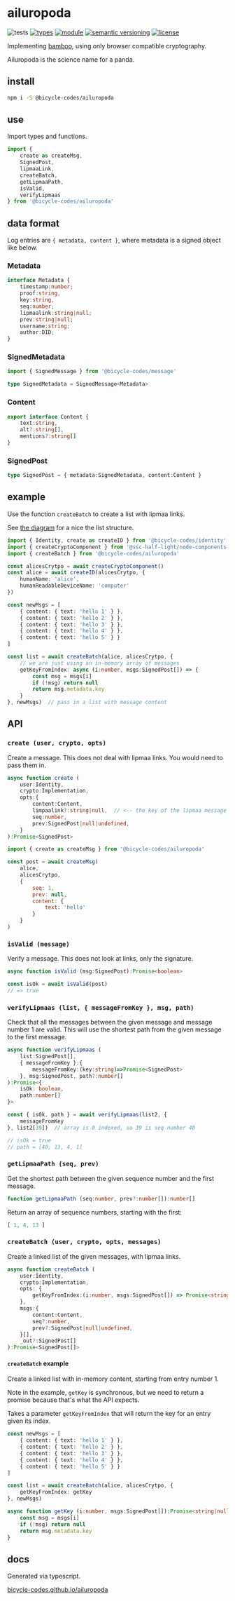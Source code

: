 # ailuropoda

![tests](https://github.com/bicycle-codes/ailuropoda/actions/workflows/nodejs.yml/badge.svg)
[![types](https://img.shields.io/npm/types/@bicycle-codes/ailuropoda?style=flat-square)](README.md)
[![module](https://img.shields.io/badge/module-ESM%2FCJS-blue?style=flat-square)](README.md)
[![semantic versioning](https://img.shields.io/badge/semver-2.0.0-blue?logo=semver&style=flat-square)](https://semver.org/)
[![license](https://img.shields.io/badge/license-MIT-brightgreen.svg?style=flat-square)](LICENSE)


Implementing [bamboo](https://github.com/AljoschaMeyer/bamboo), using only browser compatible cryptography.

Ailuropoda is the science name for a panda.

## install

```sh
npm i -S @bicycle-codes/ailuropoda
```

## use
Import types and functions.

```js
import {
    create as createMsg,
    SignedPost,
    lipmaaLink,
    createBatch,
    getLipmaaPath,
    isValid,
    verifyLipmaas
} from '@bicycle-codes/ailuropoda'
```

## data format
Log entries are `{ metadata, content }`, where metadata is
a signed object like below.

### Metadata
```ts
interface Metadata {
    timestamp:number;
    proof:string,
    key:string,
    seq:number;
    lipmaalink:string|null;
    prev:string|null;
    username:string;
    author:DID;
}
```

### SignedMetadata
```ts
import { SignedMessage } from '@bicycle-codes/message'

type SignedMetadata = SignedMessage<Metadata>
```

### Content
```ts
export interface Content {
    text:string,
    alt?:string[],
    mentions?:string[]
}
```

### SignedPost
```ts
type SignedPost = { metadata:SignedMetadata, content:Content }
```

## example
Use the function `createBatch` to create a list with lipmaa links.

See [the diagram](https://github.com/AljoschaMeyer/bamboo?tab=readme-ov-file#links-and-entry-verification) for a nice the list structure.

```ts
import { Identity, create as createID } from '@bicycle-codes/identity'
import { createCryptoComponent } from '@ssc-half-light/node-components'
import { createBatch } from '@bicycle-codes/ailuropoda'

const alicesCrytpo = await createCryptoComponent()
const alice = await createID(alicesCrytpo, {
    humanName: 'alice',
    humanReadableDeviceName: 'computer'
})

const newMsgs = [
    { content: { text: 'hello 1' } },
    { content: { text: 'hello 2' } },
    { content: { text: 'hello 3' } },
    { content: { text: 'hello 4' } },
    { content: { text: 'hello 5' } }
]

const list = await createBatch(alice, alicesCrytpo, {
    // we are just using an in-memory array of messages
    getKeyFromIndex: async (i:number, msgs:SignedPost[]) => {
        const msg = msgs[i]
        if (!msg) return null
        return msg.metadata.key
    }
}, newMsgs)  // pass in a list with message content
```

## API

### `create (user, crypto, opts)`
Create a message. This does not deal with lipmaa links. You would need to
pass them in.

```ts
async function create (
    user:Identity,
    crypto:Implementation,
    opts:{
        content:Content,
        limpaalink?:string|null,  // <-- the key of the lipmaa message
        seq:number,
        prev:SignedPost|null|undefined,
    }
):Promise<SignedPost>
```

```js
import { create as createMsg } from '@bicycle-codes/ailuropoda'

const post = await createMsg(
    alice,
    alicesCrytpo,
    {
        seq: 1,
        prev: null,
        content: {
            text: 'hello'
        }
    }
)
```

### `isValid (message)`

Verify a message. This does not look at links, only the signature.

```ts
async function isValid (msg:SignedPost):Promise<boolean>
```

```ts
const isOk = await isValid(post)
// => true
```

### `verifyLipmaas (list, { messageFromKey }, msg, path)`

Check that all the messages between the given message and message number 1 are
valid. This will use the shortest path from the given message to the
first message.

```ts
async function verifyLipmaas (
    list:SignedPost[],
    { messageFromKey }:{
        messageFromKey:(key:string)=>Promise<SignedPost>
    }, msg:SignedPost, path?:number[]
):Promise<{
    isOk: boolean,
    path:number[]
}>
```

```ts
const { isOk, path } = await verifyLipmaas(list2, {
    messageFromKey
}, list2[39])  // array is 0 indexed, so 39 is seq number 40

// isOk = true
// path = [40, 13, 4, 1]
```

### `getLipmaaPath (seq, prev)`
Get the shortest path between the given sequence number and
the first message.

```ts
function getLipmaaPath (seq:number, prev?:number[]):number[]
```

Return an array of sequence numbers, starting with the first:
```js
[ 1, 4, 13 ]
```

### `createBatch (user, crypto, opts, messages)`
Create a linked list of the given messages, with lipmaa links.

```ts
async function createBatch (
    user:Identity,
    crypto:Implementation,
    opts: {
        getKeyFromIndex:(i:number, msgs:SignedPost[]) => Promise<string|null>
    },
    msgs:{
        content:Content,
        seq?:number,
        prev?:SignedPost|null|undefined,
    }[],
    _out?:SignedPost[]
):Promise<SignedPost[]>
```

#### `createBatch` example

Create a linked list with in-memory content, starting from entry number 1.

Note in the example, `getKey` is synchronous, but we need to return a
promise because that's what the API expects.

Takes a parameter `getKeyFromIndex` that will return the key for an entry
given its index.

```ts
const newMsgs = [
    { content: { text: 'hello 1' } },
    { content: { text: 'hello 2' } },
    { content: { text: 'hello 3' } },
    { content: { text: 'hello 4' } },
    { content: { text: 'hello 5' } }
]

const list = await createBatch(alice, alicesCrytpo, {
    getKeyFromIndex: getKey
}, newMsgs)

async function getKey (i:number, msgs:SignedPost[]):Promise<string|null> {
    const msg = msgs[i]
    if (!msg) return null
    return msg.metadata.key
}
```

## docs
Generated via typescript.

[bicycle-codes.github.io/ailuropoda](https://bicycle-codes.github.io/ailuropoda/)
